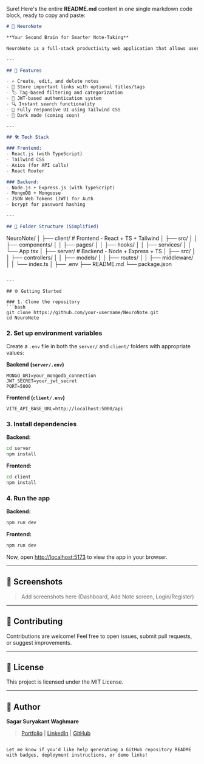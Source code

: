 Sure! Here's the entire **README.md** content in one single markdown code block, ready to copy and paste:

```markdown
# 🧠 NeuroNote

**Your Second Brain for Smarter Note-Taking**

NeuroNote is a full-stack productivity web application that allows users to store, organize, and retrieve important **notes and links** in a clean and responsive interface. Built using the **MERN Stack with TypeScript** and styled with **Tailwind CSS**, it offers a seamless experience across devices and a strong focus on performance, structure, and user-friendliness.

---

## 🚀 Features

- ✍️ Create, edit, and delete notes
- 🔗 Store important links with optional titles/tags
- 🏷️ Tag-based filtering and categorization
- 🔐 JWT-based authentication system
- 🔍 Instant search functionality
- 📱 Fully responsive UI using Tailwind CSS
- 🌙 Dark mode (coming soon)

---

## 🛠️ Tech Stack

### Frontend:
- React.js (with TypeScript)
- Tailwind CSS
- Axios (for API calls)
- React Router

### Backend:
- Node.js + Express.js (with TypeScript)
- MongoDB + Mongoose
- JSON Web Tokens (JWT) for Auth
- bcrypt for password hashing

---

## 📁 Folder Structure (Simplified)

```

NeuroNote/
│
├── client/              # Frontend - React + TS + Tailwind
│   ├── src/
│   │   ├── components/
│   │   ├── pages/
│   │   ├── hooks/
│   │   ├── services/
│   │   └── App.tsx
│
├── server/              # Backend - Node + Express + TS
│   ├── src/
│   │   ├── controllers/
│   │   ├── models/
│   │   ├── routes/
│   │   ├── middleware/
│   │   └── index.ts
│
├── .env
├── README.md
└── package.json

````

---

## 🌐 Getting Started

### 1. Clone the repository
```bash
git clone https://github.com/your-username/NeuroNote.git
cd NeuroNote
````

### 2. Set up environment variables

Create a `.env` file in both the `server/` and `client/` folders with appropriate values:

**Backend (`server/.env`)**

```
MONGO_URI=your_mongodb_connection
JWT_SECRET=your_jwt_secret
PORT=5000
```

**Frontend (`client/.env`)**

```
VITE_API_BASE_URL=http://localhost:5000/api
```

### 3. Install dependencies

**Backend:**

```bash
cd server
npm install
```

**Frontend:**

```bash
cd client
npm install
```

### 4. Run the app

**Backend:**

```bash
npm run dev
```

**Frontend:**

```bash
npm run dev
```

Now, open [http://localhost:5173](http://localhost:5173) to view the app in your browser.

---

## 📸 Screenshots

> Add screenshots here (Dashboard, Add Note screen, Login/Register)

---

## 🤝 Contributing

Contributions are welcome! Feel free to open issues, submit pull requests, or suggest improvements.

---

## 📜 License

This project is licensed under the MIT License.

---

## 👤 Author

**Sagar Suryakant Waghmare**

> [Portfolio](#) | [LinkedIn](#) | [GitHub](https://github.com/your-username)

```

Let me know if you'd like help generating a GitHub repository README with badges, deployment instructions, or demo links!
```
